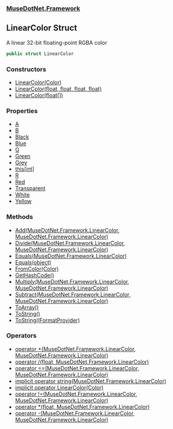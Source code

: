 ### [MuseDotNet.Framework](./MuseDotNet-Framework.md 'MuseDotNet.Framework')
## LinearColor Struct
A linear 32-bit floating-point RGBA color  
```csharp
public struct LinearColor
```
### Constructors
- [LinearColor(Color)](./LinearColor-LinearColor(Color).md 'MuseDotNet.Framework.LinearColor.LinearColor(Color)')
- [LinearColor(float, float, float, float)](./LinearColor-LinearColor(float_float_float_float).md 'MuseDotNet.Framework.LinearColor.LinearColor(float, float, float, float)')
- [LinearColor(float[])](./LinearColor-LinearColor(float--).md 'MuseDotNet.Framework.LinearColor.LinearColor(float[])')
### Properties
- [A](./LinearColor-A.md 'MuseDotNet.Framework.LinearColor.A')
- [B](./LinearColor-B.md 'MuseDotNet.Framework.LinearColor.B')
- [Black](./LinearColor-Black.md 'MuseDotNet.Framework.LinearColor.Black')
- [Blue](./LinearColor-Blue.md 'MuseDotNet.Framework.LinearColor.Blue')
- [G](./LinearColor-G.md 'MuseDotNet.Framework.LinearColor.G')
- [Green](./LinearColor-Green.md 'MuseDotNet.Framework.LinearColor.Green')
- [Grey](./LinearColor-Grey.md 'MuseDotNet.Framework.LinearColor.Grey')
- [this[int]](./LinearColor-this-int-.md 'MuseDotNet.Framework.LinearColor.this[int]')
- [R](./LinearColor-R.md 'MuseDotNet.Framework.LinearColor.R')
- [Red](./LinearColor-Red.md 'MuseDotNet.Framework.LinearColor.Red')
- [Transparent](./LinearColor-Transparent.md 'MuseDotNet.Framework.LinearColor.Transparent')
- [White](./LinearColor-White.md 'MuseDotNet.Framework.LinearColor.White')
- [Yellow](./LinearColor-Yellow.md 'MuseDotNet.Framework.LinearColor.Yellow')
### Methods
- [Add(MuseDotNet.Framework.LinearColor, MuseDotNet.Framework.LinearColor)](./LinearColor-Add(LinearColor_LinearColor).md 'MuseDotNet.Framework.LinearColor.Add(MuseDotNet.Framework.LinearColor, MuseDotNet.Framework.LinearColor)')
- [Divide(MuseDotNet.Framework.LinearColor, MuseDotNet.Framework.LinearColor)](./LinearColor-Divide(LinearColor_LinearColor).md 'MuseDotNet.Framework.LinearColor.Divide(MuseDotNet.Framework.LinearColor, MuseDotNet.Framework.LinearColor)')
- [Equals(MuseDotNet.Framework.LinearColor)](./LinearColor-Equals(LinearColor).md 'MuseDotNet.Framework.LinearColor.Equals(MuseDotNet.Framework.LinearColor)')
- [Equals(object)](./LinearColor-Equals(object).md 'MuseDotNet.Framework.LinearColor.Equals(object)')
- [FromColor(Color)](./LinearColor-FromColor(Color).md 'MuseDotNet.Framework.LinearColor.FromColor(Color)')
- [GetHashCode()](./LinearColor-GetHashCode().md 'MuseDotNet.Framework.LinearColor.GetHashCode()')
- [Multiply(MuseDotNet.Framework.LinearColor, MuseDotNet.Framework.LinearColor)](./LinearColor-Multiply(LinearColor_LinearColor).md 'MuseDotNet.Framework.LinearColor.Multiply(MuseDotNet.Framework.LinearColor, MuseDotNet.Framework.LinearColor)')
- [Subtract(MuseDotNet.Framework.LinearColor, MuseDotNet.Framework.LinearColor)](./LinearColor-Subtract(LinearColor_LinearColor).md 'MuseDotNet.Framework.LinearColor.Subtract(MuseDotNet.Framework.LinearColor, MuseDotNet.Framework.LinearColor)')
- [ToArray()](./LinearColor-ToArray().md 'MuseDotNet.Framework.LinearColor.ToArray()')
- [ToString()](./LinearColor-ToString().md 'MuseDotNet.Framework.LinearColor.ToString()')
- [ToString(IFormatProvider)](./LinearColor-ToString(IFormatProvider).md 'MuseDotNet.Framework.LinearColor.ToString(IFormatProvider)')
### Operators
- [operator +(MuseDotNet.Framework.LinearColor, MuseDotNet.Framework.LinearColor)](./LinearColor-op_Addition(LinearColor_LinearColor).md 'MuseDotNet.Framework.LinearColor.op_Addition(MuseDotNet.Framework.LinearColor, MuseDotNet.Framework.LinearColor)')
- [operator /(float, MuseDotNet.Framework.LinearColor)](./LinearColor-op_Division(float_LinearColor).md 'MuseDotNet.Framework.LinearColor.op_Division(float, MuseDotNet.Framework.LinearColor)')
- [operator ==(MuseDotNet.Framework.LinearColor, MuseDotNet.Framework.LinearColor)](./LinearColor-op_Equality(LinearColor_LinearColor).md 'MuseDotNet.Framework.LinearColor.op_Equality(MuseDotNet.Framework.LinearColor, MuseDotNet.Framework.LinearColor)')
- [implicit operator string(MuseDotNet.Framework.LinearColor)](./LinearColor-op_Implicitstring(LinearColor).md 'MuseDotNet.Framework.LinearColor.op_Implicit string(MuseDotNet.Framework.LinearColor)')
- [implicit operator LinearColor(Color)](./LinearColor-op_ImplicitLinearColor(Color).md 'MuseDotNet.Framework.LinearColor.op_Implicit MuseDotNet.Framework.LinearColor(Color)')
- [operator !=(MuseDotNet.Framework.LinearColor, MuseDotNet.Framework.LinearColor)](./LinearColor-op_Inequality(LinearColor_LinearColor).md 'MuseDotNet.Framework.LinearColor.op_Inequality(MuseDotNet.Framework.LinearColor, MuseDotNet.Framework.LinearColor)')
- [operator *(float, MuseDotNet.Framework.LinearColor)](./LinearColor-op_Multiply(float_LinearColor).md 'MuseDotNet.Framework.LinearColor.op_Multiply(float, MuseDotNet.Framework.LinearColor)')
- [operator -(MuseDotNet.Framework.LinearColor, MuseDotNet.Framework.LinearColor)](./LinearColor-op_Subtraction(LinearColor_LinearColor).md 'MuseDotNet.Framework.LinearColor.op_Subtraction(MuseDotNet.Framework.LinearColor, MuseDotNet.Framework.LinearColor)')
